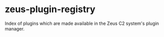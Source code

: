 # zeus-plugin-registry
Index of plugins which are made available in the Zeus C2 system's plugin manager.
